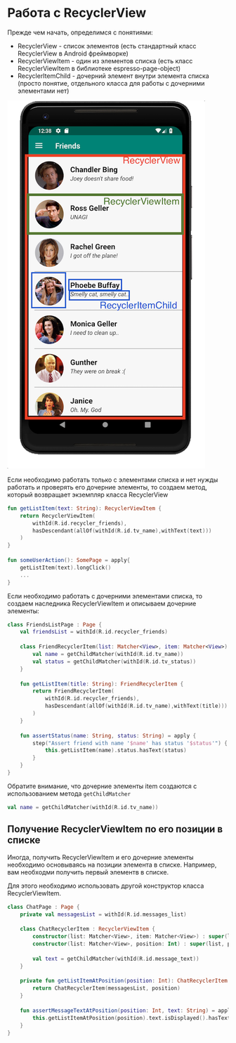 # Работа с RecyclerView

Прежде чем начать, определимся с понятиями:
- RecyclerView - список элементов (есть стандартный класс RecyclerView в Android фреймворке)
- RecyclerViewItem - один из элементов списка (есть класс RecyclerViewItem в библиотеке espresso-page-object)
- RecyclerItemChild - дочерний элемент внутри элемента списка (просто понятие, отдельного класса для работы с дочерними элементами нет)

![RecyclerViewItem](https://github.com/alex-tiurin/espresso-page-object/blob/master/wiki/img/recyclerViewItem.png)

Если необходимо работать только с элементами списка и нет нужды работать и проверять его дочерние элементы, то создаем метод, который возвращает экземпляр класса RecyclerView

```kotlin
fun getListItem(text: String): RecyclerViewItem {
    return RecyclerViewItem(
        withId(R.id.recycler_friends),
        hasDescendant(allOf(withId(R.id.tv_name),withText(text)))
    )
}

fun someUserAction(): SomePage = apply{
    getListItem(text).longClick()
    ...
}
```

Если необходимо работать с дочерними элементами списка, то создаем наследника RecyclerViewItem и описываем дочерние элементы:

```kotlin
class FriendsListPage : Page {
    val friendsList = withId(R.id.recycler_friends)

    class FriendRecyclerItem(list: Matcher<View>, item: Matcher<View>) : RecyclerViewItem(list, item) {
        val name = getChildMatcher(withId(R.id.tv_name))
        val status = getChildMatcher(withId(R.id.tv_status))
    }

    fun getListItem(title: String): FriendRecyclerItem {
        return FriendRecyclerItem(
            withId(R.id.recycler_friends),
            hasDescendant(allOf(withId(R.id.tv_name),withText(title)))
        )
    }

    fun assertStatus(name: String, status: String) = apply {
        step("Assert friend with name '$name' has status '$status'") {
            this.getListItem(name).status.hasText(status)
        }
    }
}
```
Обратите внимание, что дочерние элементы item создаются с использованием метода `getChildMatcher`
```kotlin
val name = getChildMatcher(withId(R.id.tv_name))
```
## Получение RecyclerViewItem по его позиции в списке

Иногда, получить RecyclerViewItem и его дочерние элементы необходимо основываясь на позиции элемента в списке. Например, вам необходми получить первый элементв в списке.

Для этого необходимо использовать другой конструктор класса RecyclerViewItem.

```kotlin
class ChatPage : Page {
    private val messagesList = withId(R.id.messages_list)

    class ChatRecyclerItem : RecyclerViewItem {
        constructor(list: Matcher<View>, item: Matcher<View>) : super(list, item)
        constructor(list: Matcher<View>, position: Int) : super(list, position)

        val text = getChildMatcher(withId(R.id.message_text))
    }

    private fun getListItemAtPosition(position: Int): ChatRecyclerItem {
        return ChatRecyclerItem(messagesList, position)
    }

    fun assertMessageTextAtPosition(position: Int, text: String) = apply {
        this.getListItemAtPosition(position).text.isDisplayed().hasText(text)
    }
}
```
